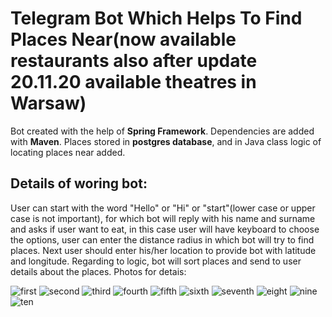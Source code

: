 # Telegram Bot Which Helps To Find Places Near(now available restaurants also after update 20.11.20 available theatres in Warsaw)

Bot created with the help of **Spring Framework**. Dependencies are added
with **Maven**. Places stored in **postgres database**, and in Java class
logic of locating places near added. 

## Details of woring bot:

User can start with the word "Hello" or "Hi" or "start"(lower case or upper case is not important), for which
bot will reply with his name and surname and asks if user want to eat,
in this case user will have keyboard to choose the options, user can
enter the distance radius in which bot will try to find places.
Next user should enter his/her location to provide bot with latitude
and longitude. Regarding to logic, bot will sort places and send to user
details about the places. Photos for detais:

![first](https://github.com/khashimovSh/Where_Is_Food_Bot_Telegram/blob/master/screenshots/11.jpg)
![second](https://github.com/khashimovSh/Where_Is_Food_Bot_Telegram/blob/master/screenshots/22.jpg)
![third](https://github.com/khashimovSh/Where_Is_Food_Bot_Telegram/blob/master/screenshots/33.jpg)
![fourth](https://github.com/khashimovSh/Where_Is_Food_Bot_Telegram/blob/master/screenshots/44.jpg)
![fifth](https://github.com/khashimovSh/Where_Is_Food_Bot_Telegram/blob/master/screenshots/55.jpg)
![sixth](https://github.com/khashimovSh/Where_Is_Food_Bot_Telegram/blob/master/screenshots/66.jpg)
![seventh](https://github.com/khashimovSh/Where_Is_Food_Bot_Telegram/blob/master/screenshots/77.jpg)
![eight](https://github.com/khashimovSh/Where_Is_Food_Bot_Telegram/blob/master/screenshots/88.jpg)
![nine](https://github.com/khashimovSh/Where_Is_Food_Bot_Telegram/blob/master/screenshots/99.jpg)
![ten](https://github.com/khashimovSh/Where_Is_Food_Bot_Telegram/blob/master/screenshots/10.jpg)
